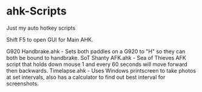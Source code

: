 # ahk-Scripts
Just my auto hotkey scripts

Shift F5 to open GUI for Main AHK.

G920 Handbrake.ahk - Sets both paddles on a G920 to "H" so they can both be bound to handbrake.
SoT Shanty AFK.ahk - Sea of Thieves AFK script that holds down mouse 1 and every 60 seconds will move forward then backwards.
Timelapse.ahk - Uses Windows printscreen to take photos at set intervals, also has a calculator to find out best interval for screenshots. 
